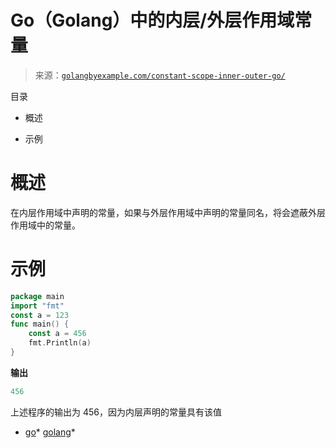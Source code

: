 <!--yml

类别：未分类

日期：2024-10-13 06:27:49

-->

# Go（Golang）中的内层/外层作用域常量

> 来源：[`golangbyexample.com/constant-scope-inner-outer-go/`](https://golangbyexample.com/constant-scope-inner-outer-go/)

目录

+   概述

+   示例

# **概述**

在内层作用域中声明的常量，如果与外层作用域中声明的常量同名，将会遮蔽外层作用域中的常量。

# **示例**

```go
package main
import "fmt"
const a = 123
func main() {
    const a = 456
    fmt.Println(a)
}
```

**输出**

```go
456
```

上述程序的输出为 456，因为内层声明的常量具有该值

+   [go](https://golangbyexample.com/tag/go/)*   [golang](https://golangbyexample.com/tag/golang/)*
